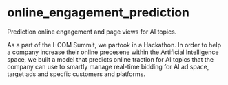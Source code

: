 # online_engagement_prediction
Prediction online engagement and page views for AI topics.

As a part of the I-COM Summit, we partook in a Hackathon. In order to help a company increase their online precesene 
within the Artificial Intelligence space, we built a model that predicts online traction for AI topics that the company
can use to smartly manage real-time bidding for AI ad space, target ads and specfic customers and platforms.
